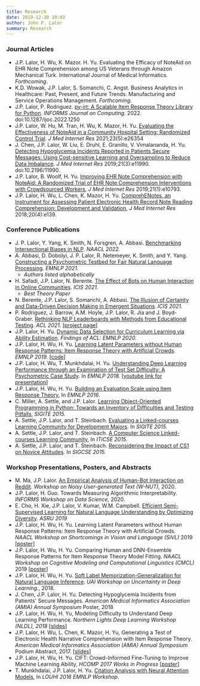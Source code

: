 ```yaml
---
title: Research
date: 2019-12-30 10:03
author: John P. Lalor
summary: Research
---
```



### Journal Articles

- J.P. Lalor, H. Wu, K. Mazor. H. Yu. Evaluating the Efficacy of NoteAid on EHR Note Comprehension among US Veterans through Amazon Mechanical Turk. International Journal of Medical Informatics. *Forthcoming*.
- K.D. Wowak, J.P. Lalor, S. Somanchi, C. Angst. Business Analytics in Healthcare: Past, Present, and Future Trends. Manufacturing and Service Operations Management. *Forthcoming.*
- J.P. Lalor, P. Rodriguez. [py-irt: A Scalable Item Response Theory Library for Python][ijoc2022]. *INFORMS Journal on Computing.* 2022. doi:10.1287/ijoc.2022.1250
- J.P. Lalor, W. Hu, M. Tran, H. Wu, K. Mazor, H. Yu. [Evaluating the Effectiveness of NoteAid in a Community Hospital Setting: Randomized Control Trial][jmir2020]. *J Med Internet Res* 2021;23(5):e26354 
- J. Chen, J.P. Lalor, W. Liu, E. Druhl, E. Granillo, V. Vimalananda, H. Yu. [Detecting Hypoglycemia Incidents Reported in Patients Secure Messages: Using Cost-sensitive Learning and Oversampling to Reduce Data Imbalance][jmir hypo 2019]. *J Med Internet Res* 2019;21(3):e11990. doi:10.2196/11990. 
- J.P. Lalor, B. Woolf, H. Yu. [Improving EHR Note Comprehension with NoteAid: A Randomized Trial of EHR Note Comprehension Interventions with Crowdsourced Workers][jmir2019], *J Med Internet Res* 2019;21(1):e10793.
- J.P. Lalor, H. Wu, L. Chen, K. Mazor, H. Yu. [ComprehENotes, an Instrument for Assessing Patient Electronic Health Record Note Reading Comprehension: Development and Validation][jmir2018], *J Med Internet Res* 2018;20(4):e139.


### Conference Publications

- J. P. Lalor, Y. Yang, K. Smith, N. Forsgren, A. Abbasi. [Benchmarking Intersectional Biases in NLP][naacl2022]. *NAACL 2022.*
- A. Abbasi, D. Dobolyi, J. P. Lalor, R. Netemeyer, K. Smith, and Y. Yang. [Constructing a Psychometric Testbed for Fair Natural Language Processing][emnlp2021]. *EMNLP 2021.* 
    - *Authors listed alphabetically*
- H. Safadi, J.P. Lalor, N. Berente. [The Effect of Bots on Human Interaction in Online Communities][icis2021bots]. *ICIS 2021.*
    - *Best Theory Paper*
- N. Berente, J.P. Lalor, S. Somanchi, A. Abbasi. [The Illusion of Certainty and Data-Driven Decision Making in Emergent Situations][icis2021bernoulli]. *ICIS 2021.*
- P. Rodriguez, J. Barrow, A.M. Hoyle, J.P. Lalor, R. Jia and J. Boyd-Graber. [Rethinking NLP Leaderboards with Methods from Educational Testing][acl2021]. *ACL 2021.* [[project page][acl2021-pedro]]
- J.P. Lalor, H. Yu. [Dynamic Data Selection for Curriculum Learning via Ability Estimation][emnlp2020]. *Findings of ACL: EMNLP 2020.* 
- J.P. Lalor, H. Wu, H. Yu. [Learning Latent Parameters without Human Response Patterns: Item Response Theory with Artificial Crowds][emnlp2019]. *EMNLP 2019.* [[code][emnlp2019-github]]
- J.P. Lalor, H. Wu, T. Munkhdalai, H. Yu. [Understanding Deep Learning Performance through an Examination of Test Set Difficulty: A Psychometric Case Study][emnlp2018]. In *EMNLP 2018.* [[youtube link for presentation][emnlp2018-youtube]]
- J.P. Lalor, H. Wu, H. Yu. [Building an Evaluation Scale using Item Response Theory][emnlp2016], In *EMNLP 2016*.
- C. Miller, A. Settle, and J.P. Lalor. [Learning Object-Oriented Programming in Python: Towards an Inventory of Difficulties and Testing Pitfalls][miller2015sigite], *SIGITE 2015.*
- A. Settle, J.P. Lalor, and T. Steinbach. [Evaluating a Linked-courses Learning Community for Development Majors][settle2015sigite]. In *SIGITE 2015.*
- A. Settle, J.P. Lalor, and T. Steinbach. [A Computer Science Linked-courses Learning Community][iticse2015], In *ITiCSE 2015.* 
- A. Settle, J.P. Lalor, and T. Steinbach. [Reconsidering the Impact of CS1 on Novice Attitudes][sigcse2015]. In *SIGCSE 2015.*


### Workshop Presentations, Posters, and Abstracts

- M. Ma, J.P. Lalor. [An Empirical Analysis of Human-Bot Interaction on Reddit][wnut2020]. *Workshop on Noisy User-generated Text (W-NUT),* 2020. 
- J.P. Lalor, H. Guo. Towards Measuring Algorithmic Interpretability. *INFORMS Workshop on Data Science,* 2020.
- E. Cho, H. Xie, J.P. Lalor, V. Kumar, W.M. Campbell. [Efficient Semi-Supervised Learning for Natural Language Understanding by Optimizing Diversity][amzn-paper]. *ASRU 2019* 
- J.P. Lalor, H. Wu, H. Yu. Learning Latent Parameters without Human Response Patterns: Item Response Theory with Artificial Crowds. *NAACL Workshop on Shortcomings in Vision and Language (SiVL)* 2019 [[poster][sivl-poster]]
- J.P. Lalor, H. Wu, H. Yu. Comparing Human and DNN-Ensemble Response Patterns for Item Response Theory Model Fitting. *NAACL Workshop on Cognitive Modeling and Computational Linguistics (CMCL)* 2019 [[poster][cmcl-poster]] 
- J.P. Lalor, H. Wu, H. Yu. [Soft Label Memorization-Generalization for Natural Language Inference][slmg-arxiv]. *UAI Workshop on Uncertainty in Deep Learning.*, 2018. 
- J. Chen, J.P. Lalor, H. Yu. Detecting Hypoglycemia Incidents from Patients' Secure Messages. *American Medical Informatics Association (AMIA) Annual Symposium* Poster, 2018
- J.P. Lalor, H. Wu, H. Yu, Modeling Difficulty to Understand Deep Learning Performance. *Northern Lights Deep Learning Workshop (NLDL), 2018* [[slides][nldl2018]]
- J.P. Lalor, H. Wu, L. Chen, K. Mazor, H. Yu, Generating a Test of Electronic Health Narrative Comprehension with Item Response Theory. *American Medical Informatics Association (AMIA) Annual Symposium* Podium Abstract, 2017. [[slides][amia2017-slides]]
- J.P. Lalor, H. Wu, H. Yu. CIFT: Crowd-Informed Fine-Tuning to Improve Machine Learning Ability, *HCOMP 2017 Works in Progress* [[poster][hcomp2017]]
- T. Munkhdalai, J.P. Lalor, H. Yu. [Citation Analysis with Neural Attention Models][louhi2016], In *LOUHI 2016 EMNLP Workshop*. 

[ijoc2022]:https://pubsonline.informs.org/doi/abs/10.1287/ijoc.2022.1250
[icis2021bernoulli]:https://aisel.aisnet.org/icis2021/gen_topics/gen_topics/10/
[icis2021bots]:https://aisel.aisnet.org/icis2021/ai_business/ai_business/1/
[naacl2022]:https://aclanthology.org/2022.naacl-main.263/
[emnlp2021]:https://aclanthology.org/2021.emnlp-main.304/
[acl2021-pedro]: https://irt.pedro.ai
[acl2021]: https://aclanthology.org/2021.acl-long.346/
[amzn-paper]:https://arxiv.org/abs/1910.04196
[jmir2020]:https://www.jmir.org/2021/5/e26354
[amia2018]: ./amia18
[comprehenotes-page]:./ehr
[irt-page]:./irt
[wnut2020]:https://www.aclweb.org/anthology/2020.wnut-1.14/
[emnlp2020]:https://www.aclweb.org/anthology/2020.findings-emnlp.48/
[emnlp2019]:https://www.aclweb.org/anthology/D19-1434/ 
[emnlp2019-github]:https://github.com/jplalor/py-irt
[slmg-arxiv]:https://arxiv.org/abs/1702.08563
[sivl-poster]:/pdf/sivl19_irt.pdf
[cmcl-poster]:/pdf/cmcl19_irt.pdf
[jmir hypo 2019]:https://www.jmir.org/2019/3/e11990/
[jmir2019]:https://www.jmir.org/2019/1/e10793/ 
[jmir2018]:https://www.jmir.org/2018/4/e139/
[nldl2018]:/pdf/lalor_nldl.pdf
[emnlp2018]:https://www.aclweb.org/anthology/D18-1500/ 
[emnlp2018-youtube]:https://www.youtube.com/watch?v=4FZYB-YvV7k
[hcomp2017]:/pdf/cift_hcomp2017.pdf
[amia2017-slides]:/pdf/amia_ehr_2017.pdf
[emnlp2016]:https://www.aclweb.org/anthology/D16-1062/
[louhi2016]:http://www.aclweb.org/anthology/W/W16/W16-6109
[miller2015sigite]:http://dl.acm.org/citation.cfm?id=2808017
[settle2015sigite]:http://dl.acm.org/citation.cfm?id=2808031
[iticse2015]:http://dl.acm.org/citation.cfm?id=2729094.2742621
[sigcse2015]:http://dl.acm.org/citation.cfm?id=2677235


